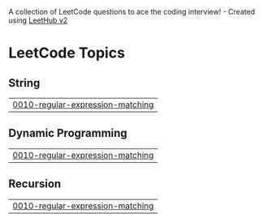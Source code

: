 A collection of LeetCode questions to ace the coding interview! - Created using [LeetHub v2](https://github.com/arunbhardwaj/LeetHub-2.0)
<!---LeetCode Topics Start-->
# LeetCode Topics
## String
|  |
| ------- |
| [0010-regular-expression-matching](https://github.com/MananPatel52/LeetCode-Problems/tree/master/0010-regular-expression-matching) |
## Dynamic Programming
|  |
| ------- |
| [0010-regular-expression-matching](https://github.com/MananPatel52/LeetCode-Problems/tree/master/0010-regular-expression-matching) |
## Recursion
|  |
| ------- |
| [0010-regular-expression-matching](https://github.com/MananPatel52/LeetCode-Problems/tree/master/0010-regular-expression-matching) |
<!---LeetCode Topics End-->